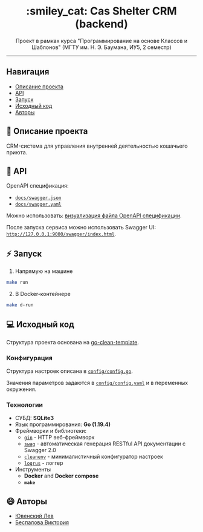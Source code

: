 <h1 align="center"> :smiley_cat: Cas Shelter CRM (backend) </h1>

<p align="center"> Проект в рамках курса "Программирование на основе Классов и Шаблонов" (МГТУ им. Н. Э. Баумана, ИУ5, 2 семестр) </p>

<hr>

## Навигация

* [Описание проекта](#chapter-0)
* [API](#chapter-1)
* [Запуск](#chapter-2)
* [Исходный код](#chapter-3)
* [Авторы](#chapter-4)

<a id="chapter-0"></a>

## :page_facing_up: Описание проекта

CRM-система для управления внутренней деятельностью кошачьего приюта.

<a id="chapter-1"></a>

## :pushpin: API

OpenAPI спецификация:
- [`docs/swagger.json`](./docs/swagger.json)
- [`docs/swagger.yaml`](./docs/swagger.yaml)

Можно использовать: [визуализация файла OpenAPI спецификации](https://editor.swagger.io).

После запуска сервиса можно использовать Swagger UI: [`http://127.0.0.1:9000/swagger/index.html`](http://127.0.0.1:9000/swagger/index.html).

<a id="chapter-2"></a>

## :zap: Запуск

1. Напрямую на машине
```bash 
make run
```

2. В Docker-контейнере
```bash
make d-run
```

<a id="chapter-3"></a>

<a id="chapter-4"></a>

## :computer: Исходный код

Структура проекта основана на [go-clean-template](https://github.com/evrone/go-clean-template).

### Конфигурация

Структура настроек описана в  [`config/config.go`](./config/config.go).

Значения параметров задаются в [`config/config.yaml`](./config/config.yaml) и в переменных окружения.

### Технологии

- СУБД: **SQLite3**
- Язык программирования: **Go (1.19.4)**
- Фреймворки и библиотеки:
    - [`gin`](https://github.com/gin-gonic/gin) - HTTP веб-фреймворк
    - [`swag`](https://github.com/swaggo/swag) - автоматическая генерация RESTful API документации с Swagger 2.0
    - [`cleanenv`](http://github.com/ilyakaznacheev/cleanenv) - минималистичный конфигуратор настроек
    - [`logrus`](http://github.com/sirupsen/logrus) - логгер
- Инструменты
    - **Docker** and **Docker compose**
    - **`make`**

<a id="chapter-4"></a>

## :smile: Авторы
- [Ювенский Лев](https://github.com/Yu-Leo)
- [Беспалова Виктория](https://github.com/victobes)
